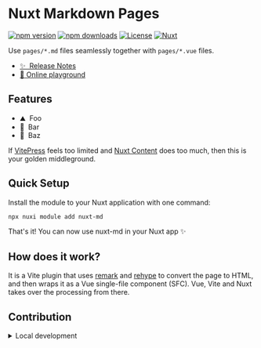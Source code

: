 # Nuxt Markdown Pages

[![npm version][npm-version-src]][npm-version-href]
[![npm downloads][npm-downloads-src]][npm-downloads-href]
[![License][license-src]][license-href]
[![Nuxt][nuxt-src]][nuxt-href]

Use `pages/*.md` files seamlessly together with `pages/*.vue` files.

- [✨ &nbsp;Release Notes](/CHANGELOG.md)
- [🏀 Online playground](https://stackblitz.com/github/itergia/nuxt-md?file=playground%2Fapp.vue)
<!-- - [📖 &nbsp;Documentation](https://example.com) -->

## Features

<!-- Highlight some of the features your module provide here -->
- ⛰ &nbsp;Foo
- 🚠 &nbsp;Bar
- 🌲 &nbsp;Baz

If [VitePress](https://vitepress.dev/) feels too limited and [Nuxt Content](https://content.nuxt.com/) does too much, then this is your golden middleground.

## Quick Setup

Install the module to your Nuxt application with one command:

```bash
npx nuxi module add nuxt-md
```

That's it! You can now use nuxt-md in your Nuxt app ✨

## How does it work?

It is a Vite plugin that uses [remark](https://github.com/remarkjs/remark) and [rehype](https://github.com/rehypejs/rehype) to convert the page to HTML, and then wraps it as a Vue single-file component (SFC).
Vue, Vite and Nuxt takes over the processing from there.

## Contribution

<details>
  <summary>Local development</summary>

  ```bash
  # Install dependencies
  npm install

  # Generate type stubs
  npm run dev:prepare

  # Develop with the playground
  npm run dev

  # Build the playground
  npm run dev:build

  # Run ESLint
  npm run lint

  # Release new version
  npm run release
  ```

</details>


<!-- Badges -->
[npm-version-src]: https://img.shields.io/npm/v/nuxt-md/latest.svg?style=flat&colorA=020420&colorB=00DC82
[npm-version-href]: https://npmjs.com/package/nuxt-md

[npm-downloads-src]: https://img.shields.io/npm/dm/nuxt-md.svg?style=flat&colorA=020420&colorB=00DC82
[npm-downloads-href]: https://npmjs.com/package/nuxt-md

[license-src]: https://img.shields.io/npm/l/nuxt-md.svg?style=flat&colorA=020420&colorB=00DC82
[license-href]: https://npmjs.com/package/nuxt-md

[nuxt-src]: https://img.shields.io/badge/Nuxt-020420?logo=nuxt.js
[nuxt-href]: https://nuxt.com
